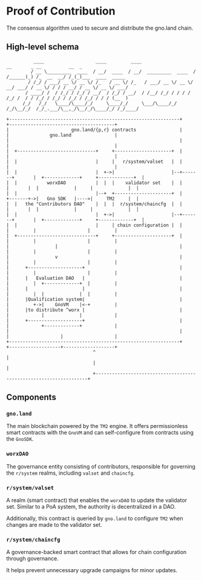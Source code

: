 # Proof of Contribution

The consensus algorithm used to secure and distribute the gno.land chain.

## High-level schema

              ____                   ____         ____                    __       _ __          __  _
             / __ \_________  ____  / __/  ____  / __/  _________  ____  / /______(_) /_  __  __/ /_(_)___  ____  _____
            / /_/ / ___/ __ \/ __ \/ /_   / __ \/ /_   / ___/ __ \/ __ \/ __/ ___/ / __ \/ / / / __/ / __ \/ __ \/ ___/
           / ____/ /  / /_/ / /_/ / __/  / /_/ / __/  / /__/ /_/ / / / / /_/ /  / / /_/ / /_/ / /_/ / /_/ / / / (__  )
          /_/   /_/   \____/\____/_/     \____/_/     \___/\____/_/ /_/\__/_/  /_/_.___/\__,_/\__/_/\____/_/ /_/____/

    +---------------------------------------------------------------+               +---------------------------------------+
    |                       gno.land/{p,r} contracts                |               |               gno.land                |
    |                                                               |               |                                       |
    |  +-----------------------------+     +---------------------+  |               |                                       |
    |  |                             |     |   r/system/valset   |  |               |                                       |
    |  |                             |  +->|                     |--+-------+       |  +-------------+     +-------------+  |
    |  |           worxDAO           |  |  |    validator set    |  |       |       |  |             |     |             |  |
    |  |                             |--+  +---------------------+  |       +-------+->|   Gno SDK   |---->|     TM2     |  |
    |  |   the "Contributors DAO"    |  |  |  r/system/chaincfg  |  |       |       |  |             |     |             |  |
    |  |                             |  +->|                     |--+-------+       |  +-------------+     +-------------+  |
    |  |                             |     | chain configuration |  |               |         |                   |         |
    |  +-----------------------------+     +---------------------+  |               |         |                   |         |
    |                 |                                             |               |         |                   |         |
    |                 v                                             |               |         |                   |         |
    |      +--------------------+                                   |               |         |                   |         |
    |      |   Evaluation DAO   |                                   |               |         |  +-------------+  |         |
    |      |                    |                                   |               |         |  |             |  |         |
    |      |Qualification system|                                   |               |         +->|    GnoVM    |<-+         |
    |      |to distribute ^worx |                                   |               |            |             |            |
    |      +--------------------+                                   |               |            +-------------+            |
    |                                                               |               |                   |                   |
    +---------------------------------------------------------------+               +-------------------+-------------------+
                                    ^                                                                   |
                                    |                                                                   |
                                    +-------------------------------------------------------------------+

## Components

### `gno.land`

The main blockchain powered by the `TM2` engine. It offers permissionless smart contracts with the `GnoVM` and can self-configure from contracts using the `GnoSDK`.

### `worxDAO`

The governance entity consisting of contributors, responsible for governing the `r/system` realms, including `valset` and `chaincfg`.

### `r/system/valset`

A realm (smart contract) that enables the `worxDAO` to update the validator set. Similar to a PoA system, the authority is decentralized in a DAO.

Additionally, this contract is queried by `gno.land` to configure `TM2` when changes are made to the validator set.

### `r/system/chaincfg`

A governance-backed smart contract that allows for chain configuration through governance.

It helps prevent unnecessary upgrade campaigns for minor updates.
